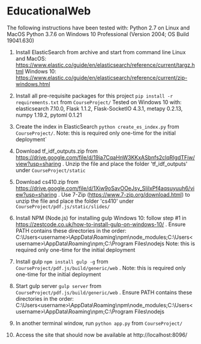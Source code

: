 # EducationalWeb

The following instructions have been tested with:
	Python 2.7 on Linux and MacOS
	Python 3.7.6 on Windows 10 Professional (Version 2004; OS Build 19041.630)

1. Install ElasticSearch from archive and start from command line
	Linux and MacOS: https://www.elastic.co/guide/en/elasticsearch/reference/current/targz.html
	Windows 10: https://www.elastic.co/guide/en/elasticsearch/reference/current/zip-windows.html

2. Install all pre-requisite packages for this project
	`pip install -r requirements.txt` from `CourseProject/`
	Tested on Windows 10 with: elasticsearch 7.10.0, Flask 1.1.2, Flask-SocketIO 4.3.1, metapy 0.2.13, numpy 1.19.2, pytoml 0.1.21
	
3. Create the index in ElasticSearch
	`python create_es_index.py` from `CourseProject/`.
	Note: this is required only one-time for the initial deployment`

4. Download tf_idf_outputs.zip from https://drive.google.com/file/d/19ia7CqaHnW3KKxASbnfs2clqRIgdTFiw/view?usp=sharing .
	Unzip the file and place the folder 'tf_idf_outputs' under `CourseProject/static`

5. Download cs410.zip from https://drive.google.com/file/d/1Xiw9oSavOOeJsy_SIiIxPf4aqsuyuuh6/view?usp=sharing .
	Use 7-Zip (https://www.7-zip.org/download.html) to unzip the file and place the folder 'cs410' under `CourseProject/pdf.js/static/slides/`
   
6. Install NPM (Node.js) for installing gulp
	Windows 10: follow step #1 in https://zestcode.co.uk/how-to-install-gulp-on-windows-10/ .
		Ensure PATH contains these directories in the order: C:\Users\<username>\AppData\Roaming\npm\node_modules;C:\Users\<username>\AppData\Roaming\npm;C:\Program Files\nodejs
	Note: this is required only one-time for the initial deployment

7. Install gulp
	`npm install gulp -g` from `CourseProject/pdf.js/build/generic/web` .
	Note: this is required only one-time for the initial deployment

8. Start gulp server
	`gulp server` from `CourseProject/pdf.js/build/generic/web` .
		Ensure PATH contains these directories in the order: C:\Users\<username>\AppData\Roaming\npm\node_modules;C:\Users\<username>\AppData\Roaming\npm;C:\Program Files\nodejs
	
8. In another terminal window, run `python app.py` from `CourseProject/`

9. Access the site that should now be available at http://localhost:8096/

